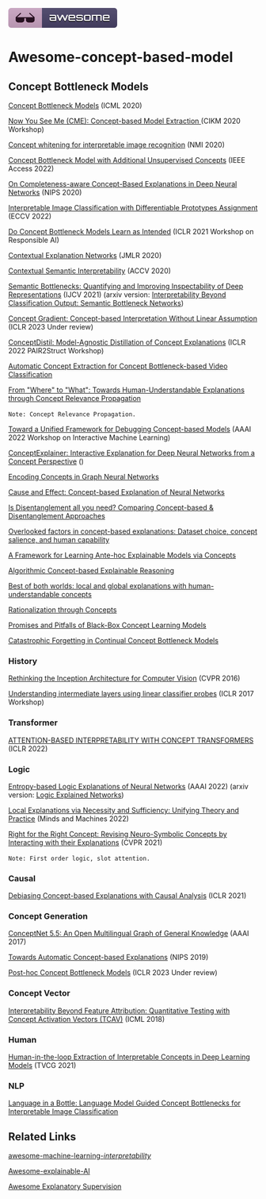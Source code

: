 [![Awesome](fig/awesome.svg)](https://github.com/Thea-Hsu/Awesome-concept-based-model)

# Awesome-concept-based-model



## Concept Bottleneck Models

[Concept Bottleneck Models](https://proceedings.mlr.press/v119/koh20a.html)  (ICML 2020)

[Now You See Me (CME): Concept-based Model Extraction ](http://mlg.eng.cam.ac.uk/adrian/AIMLAI20-CME.pdf) (CIKM 2020 Workshop)

[Concept whitening for interpretable image recognition](https://www.nature.com/articles/s42256-020-00265-z)  (NMI 2020)

[Concept Bottleneck Model with Additional Unsupervised Concepts](https://ieeexplore.ieee.org/iel7/6287639/9668973/09758745.pdf) (IEEE Access 2022)

[On Completeness-aware Concept-Based Explanations in Deep Neural Networks](https://proceedings.neurips.cc/paper/2020/file/ecb287ff763c169694f682af52c1f309-Paper.pdf) (NIPS 2020)

[Interpretable Image Classification with Differentiable Prototypes Assignment](https://arxiv.org/abs/2112.02902) (ECCV 2022)

[Do Concept Bottleneck Models Learn as Intended](https://arxiv.org/abs/2105.04289) (ICLR 2021 Workshop on Responsible AI)

[Contextual Explanation Networks](https://openreview.net/forum?id=HJUOHGWRb) (JMLR 2020)

[Contextual Semantic Interpretability](https://openaccess.thecvf.com/content/ACCV2020/papers/Marcos_Contextual_Semantic_Interpretability_ACCV_2020_paper.pdf) (ACCV 2020)

[Semantic Bottlenecks: Quantifying and Improving Inspectability of Deep Representations](https://link.springer.com/article/10.1007/s11263-021-01498-0) (IJCV 2021) (arxiv version: [Interpretability Beyond Classification Output: Semantic Bottleneck Networks](https://arxiv.org/abs/1907.10882))

[Concept Gradient: Concept-based Interpretation Without Linear Assumption](https://openreview.net/forum?id=_01dDd3f78) (ICLR 2023 Under review)

[ConceptDistil: Model-Agnostic Distillation of Concept Explanations](https://arxiv.org/abs/2205.03601) (ICLR 2022 PAIR2Struct Workshop)

[Automatic Concept Extraction for Concept Bottleneck-based Video Classification](https://arxiv.org/abs/2206.10129) 

[From "Where" to "What": Towards Human-Understandable Explanations through Concept Relevance Propagation](https://arxiv.org/abs/2206.03208)

`Note: Concept Relevance Propagation.`

[Toward a Unified Framework for Debugging Concept-based Models](https://arxiv.org/abs/2109.11160) (AAAI 2022 Workshop on Interactive Machine Learning)

[ConceptExplainer: Interactive Explanation for Deep Neural Networks from a Concept Perspective](https://arxiv.org/pdf/2204.01888) ()

[Encoding Concepts in Graph Neural Networks](http://arxiv.org/abs/2207.13586)

[Cause and Effect: Concept-based Explanation of Neural Networks](https://ieeexplore.ieee.org/document/9658985)

[Is Disentanglement all you need? Comparing Concept-based & Disentanglement Approaches](https://arxiv.org/abs/2104.06917)

[Overlooked factors in concept-based explanations: Dataset choice, concept salience, and human capability](http://arxiv.org/abs/2207.09615)

[A Framework for Learning Ante-hoc Explainable Models via Concepts](https://arxiv.org/abs/2108.11761)

[Algorithmic Concept-based Explainable Reasoning](https://arxiv.org/abs/2107.07493)

[Best of both worlds: local and global explanations with human-understandable concepts](https://arxiv.org/abs/2106.08641)

[Rationalization through Concepts](https://aclanthology.org/2021.findings-acl.68.pdf)

[Promises and Pitfalls of Black-Box Concept Learning Models](https://arxiv.org/abs/2106.13314)

[Catastrophic Forgetting in Continual Concept Bottleneck Models](https://link.springer.com/chapter/10.1007/978-3-031-13324-4_46)

### History 

[Rethinking the Inception Architecture for Computer Vision](https://www.computer.org/csdl/proceedings-article/cvpr/2016/8851c818/12OmNvrMUfG) (CVPR 2016)

[Understanding intermediate layers using linear classifier probes](https://arxiv.org/abs/1610.01644) (ICLR 2017 Workshop)

### Transformer

[ATTENTION-BASED INTERPRETABILITY WITH CONCEPT TRANSFORMERS](https://openreview.net/forum?id=kAa9eDS0RdO) (ICLR 2022)

### Logic

[Entropy-based Logic Explanations of Neural Networks](https://www.aaai.org/AAAI22Papers/AAAI-2935.BarbieroP.pdf) (AAAI 2022) (arxiv version: [Logic Explained Networks](https://arxiv.org/abs/2108.05149))

[Local Explanations via Necessity and Sufficiency: Unifying Theory and Practice](https://link.springer.com/article/10.1007/s11023-022-09598-7) (Minds and Machines 2022)

[Right for the Right Concept: Revising Neuro-Symbolic Concepts by Interacting with their Explanations](https://arxiv.org/pdf/2011.12854.pdf) (CVPR 2021) 

`Note: First order logic, slot attention.`

### Causal

[Debiasing Concept-based Explanations with Causal Analysis](https://openreview.net/pdf?id=6puUoArESGp) (ICLR 2021)

### Concept Generation

[ConceptNet 5.5: An Open Multilingual Graph of General Knowledge](https://dl.acm.org/doi/10.5555/3298023.3298212) (AAAI 2017)

[Towards Automatic Concept-based Explanations](http://papers.neurips.cc/paper/9126-towards-automatic-concept-based-explanations.pdf) (NIPS 2019)

[Post-hoc Concept Bottleneck Models](https://arxiv.org/abs/2205.15480) (ICLR 2023 Under review)

### Concept Vector

[Interpretability Beyond Feature Attribution: Quantitative Testing with Concept Activation Vectors (TCAV)](https://proceedings.mlr.press/v80/kim18d/kim18d.pdf) (ICML 2018)

### Human

[Human-in-the-loop Extraction of Interpretable Concepts in Deep Learning Models](https://ieeexplore.ieee.org/document/9552218) (TVCG 2021)

### NLP

[Language in a Bottle: Language Model Guided Concept Bottlenecks for Interpretable Image Classification](https://arxiv.org/pdf/2211.11158.pdf)



## Related Links

[awesome-machine-learning-*interpretability* ](https://github.com/jphall663/awesome-machine-learning-interpretability)

[Awesome-explainable-AI](https://github.com/wangyongjie-ntu/Awesome-explainable-AI)

[Awesome Explanatory Supervision](https://github.com/stefanoteso/awesome-explanatory-supervision)

